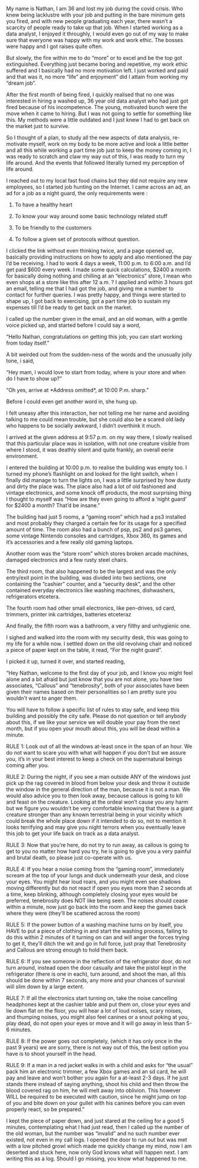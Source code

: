  My name is Nathan, I am 36 and lost my job during the covid crisis. Who knew being lacklustre with your job and putting in the bare minimum gets you fired, and with new people graduating each year, there wasn’t a scarcity of people ready to take up that job. When I started working as a data analyst, I enjoyed it throughly, I would even go out of my way to make sure that everyone was happy with my work and work ethic. The bosses were happy and I got raises quite often. 

But slowly, the fire within me to do “more” or to excel and be the top got extinguished. Everything just became boring and repetitive, my work ethic suffered and I basically had no more motivation left. I just worked and paid and that was it, no more “life” and enjoyment” did I attain from working my “dream job”. 

After the first month of being fired, I quickly realised that no one was interested in hiring a washed up, 36 year old data analyst who had just got fired because of his incompetence. The young, motivated bunch were the move when it came to hiring. But I was not going to settle for something like this. My methods were a little outdated and I just knew I had to get back on the market just to survive. 

So I thought of a plan, to study all the new aspects of data analysis, re-motivate myself, work on my body to be more active and look a little better and all this while working a part time job just to keep the money coming in, I was ready to scratch and claw my way out of this, I was ready to turn my life around. And the events that followed literally turned my perception of life around. 

I reached out to my local fast food chains but they did not require any new employees, so I started job hunting on the Internet. I came across an ad, an ad for a job as a night guard, the only requirements were :

1. To have a healthy heart 

2. To know your way around some basic technology related stuff 

3. To be friendly to the customers 

4. To follow a given set of protocols without question.

I clicked the link without even thinking twice, and a page opened up, basically providing instructions on how to apply and also mentioned the pay I’d be receiving. I had to work 4 days a week, 11:00 p.m. to 6:00 a.m. and I’d get paid $600 every week. I made some quick calculations, $2400 a month for basically doing nothing and chilling at an “electronics” store, I mean who even shops at a store like this after 12 a.m. ? I applied and within 3 hours got an email, telling me that I had got the job, and giving me a number to contact for further queries. I was pretty happy, and things were started to shape up, I got back to exercising, got a part time job to sustain my expenses till I’d be ready to get back on the market.

I called up the number given in the email, and an old woman, with a gentle voice picked up, and started before I could say a word,

“Hello Nathan, congratulations on getting this job, you can start working from today itself.” 

A bit weirded out from the sudden-ness of the words and the unusually jolly tone, i said, 

“Hey mam, I would love to start from today, where is your store and when do I have to show up?” 

“Oh yes, arrive at \*Address omitted\*, at 10:00 P.m. sharp.” 

Before I could even get another word in, she hung up. 

I felt uneasy after this interaction, her not telling me her name and avoiding talking to me could mean trouble, but she could also be a scared old lady who happens to be socially awkward, I didn’t overthink it much. 

I arrived at the given address at 9:57 p.m. on my way there, I slowly realised that this particular place was in isolation, with not one creature visible from where I stood, it was deathly silent and quite frankly, an overall eerie environment. 

I entered the building at 10:00 p.m. to realise the building was empty too. I turned my phone’s flashlight on and looked for the light switch, when I finally did manage to turn the lights on, I was a little surprised by how dusty and dirty the place was. The place also had a lot of old fashioned and vintage electronics, and some knock off products, the most surprising thing I thought to myself was “How are they even going to afford a ‘night guard’ for $2400 a month? That’d be insane.” 

The building had just 5 rooms, a “gaming room” which had a ps3 installed and most probably they charged a certain fee for its usage for a specified amount of time. The room also had a bunch of psp, ps2 and ps3 games, some vintage Nintendo consoles and cartridges, Xbox 360, its games and it’s accessories and a few really old gaming laptops. 

Another room was the “store room” which stores broken arcade machines, damaged electronics and a few rusty steel chairs. 

The third room, that also happened to be the largest and was the only entry/exit point in the building, was divided into two sections, one containing the “cashier” counter, and a “security desk”, and the other contained everyday electronics like washing machines, dishwashers, refrigerators etcetera.

The fourth room had other small electronics, like pen-drives, sd card, trimmers, printer ink cartridges, batteries etceteraz 

And finally, the fifth room was a bathroom, a very filthy and unhygienic one. 

I sighed and walked into the room with my security desk, this was going to my life for a while now. I settled down on the old revolving chair and noticed a piece of paper kept on the table, it read, “For the night guard”.

I picked it up, turned it over, and started reading, 

“Hey Nathan, welcome to the first day of your job, and I know you might feel alone and a bit afraid but just know that you are not alone, you have two associates, “Callous” and “tenebrosity”, both of your associates have been given their names based on their personalities so I am pretty sure you wouldn’t want to anger them. 

You will have to follow a specific list of rules to stay safe, and keep this building and possibly the city safe. Please do not question or tell anybody about this, if we like your service we will double your pay from the next month, but if you open your mouth about this, you will be dead within a minute. 

RULE 1: Look out of all the windows at-least once in the span of an hour. We do not want to scare you with what will happen if you don’t but we assure you, it’s in your best interest to keep a check on the supernatural beings coming after you. 

RULE 2: During the night, if you see a man outside ANY of the windows just pick up the rag covered in blood from below your desk and throw it outside the window in the general direction of the man, because it is not a man. We would also advice you to then look away, because callous is going to kill and feast on the creature. Looking at the ordeal won’t cause you any harm but we figure you wouldn’t be very comfortable knowing that there is a giant creature stronger than any known terrestrial being in your vicinity which could break the whole place down if it intended to do so, not to mention it looks terrifying and may give you night terrors when you eventually leave this job to get your life back on track as a data analyst.

RULE 3: Now that you’re here, do not try to run away, as callous is going to get to you no matter how hard you try, he is going to give you a very painful and brutal death, so please just co-operate with us.

RULE 4: If you hear a noise coming from the “gaming room”, immediately scream at the top of your lungs and duck underneath your desk, and close your eyes. You might hear loud roars, and you might even see shadows moving differently but do not react if open you eyes more than 2 seconds at a time, keep blinking, although completely closing your eyes would be preferred, tenebrosity does NOT like being seen. The noises should cease within a minute, now just go back into the room and keep the games back where they were (they’ll be scattered across the room) 

RULE 5: If the power button of a washing machine turns on by itself, you HAVE to put a piece of clothing in and start the washing process, failing to do this within 2 minutes of it turning on can and will anger the forces trying to get it, they’ll ditch the wit and go in full force, just pray that Tenebrosity and Callous are strong enough to hold them back.

RULE 6: If you see someone in the reflection of the refrigerator door, do not turn around, instead open the door casually and take the pistol kept in the refrigerator (there is one in each), turn around, and shoot the man, all this should be done within 7 seconds, any more and your chances of survival will slim down by a large extent. 

RULE 7: If all the electronics start turning on, take the noise cancelling headphones kept at the cashier table and put them on, close your eyes and lie down flat on the floor, you will hear a lot of loud noises, scary noises, and thumping noises, you might also feel canines or a snout poking at you, play dead, do not open your eyes or move and it will go away in less than 5-6 minutes. 

RULE 8: If the power goes out completely, (which it has only once in the past 9 years) we are sorry, there is not way out of this, the best option you have is to shoot yourself in the head. 

RULE 9: If a man in a red jacket walks in with a child and asks for “the usual” pack him an electronic trimmer, a few Xbox games and an sd card, he will pay and leave and won’t bother you again for a at-least 2-3 days. If he just stands there instead of saying anything, shoot his child and then throw the blood covered rag on him, he will melt away into oblivion. This however WILL be required to be executed with caution, since he might jump on top of you and bite down on your gullet with his canines before you can even properly react, so be prepared.” 

I kept the piece of paper down, and just stared at the ceiling for a good 5 minutes, contemplating what I had just read, then I called up the number of the old woman, but the number was “invalid” and no such number ever existed, not even in my call logs. I opened the door to run out but was met with a low pitched growl which made me quickly change my mind, now I am deserted and stuck here, now only God knows what will happen next. I am writing this as a log. Should I go missing, you know what happened to me. 